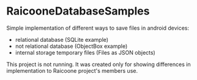 # RaicooneDatabaseSamples



Simple implementation of different ways to save files in android devices:
- relational database (SQLite example)
- not relational database (ObjectBox example)
- internal storage temporary files (Files as JSON objects)

This project is not running.
It was created only for showing differences in implementation to Raicoone project's members use. 
